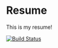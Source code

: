 # Resume
This is my resume!

[![Build Status](https://travis-ci.org/pittenga/resume.svg?branch=master)](https://travis-ci.org/pittenga/resume)
